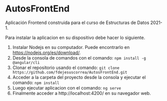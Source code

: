 # AutosFrontEnd

Aplicación Frontend construida para el curso de Estructuras de Datos 2021-1.

Para instalar la aplicacion en su dispositivo debe hacer lo siguiente.

1. Instalar Nodejs en su computador. Puede encontrarlo en https://nodejs.org/es/download/.
2. Desde la consola de comandos con el comando:
  `npm install -g @angular/cli`
4. Clonar el repositorio usando el comando:
   `git clone https://github.com/fdejesuscorrea/AutosFrontEnd.git`
5. Acceder a la carpeta del proyecto desde la consola y ejecutar el comando:
  `npm install`
6. Luego ejecutar aplicacion con el comando:
  `ng serve`
7. Finalmente acceder a http://localhost:4200/ en su navegador web.
  
